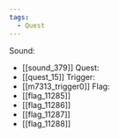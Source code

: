 ```yaml
---
tags:
  - Quest
---
```

Sound:
- [[sound_379]]
Quest:
- [[quest_15]]
Trigger:
- [[m7313_trigger0]]
Flag:
- [[flag_11285]]
- [[flag_11286]]
- [[flag_11287]]
- [[flag_11288]]
